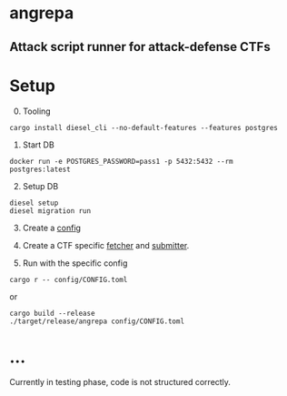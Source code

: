 # angrepa
## Attack script runner for attack-defense CTFs

# Setup
0. Tooling
```
cargo install diesel_cli --no-default-features --features postgres
```

1. Start DB
```
docker run -e POSTGRES_PASSWORD=pass1 -p 5432:5432 --rm postgres:latest
```

2. Setup DB
```
diesel setup
diesel migration run
```

3. Create a [config](./config/)

4. Create a CTF specific [fetcher](./src/manager/fetcher/) and [submitter](./src/manager/submitter/).

5. Run with the specific config
```
cargo r -- config/CONFIG.toml
```
or
```
cargo build --release
./target/release/angrepa config/CONFIG.toml
```

# ...

Currently in testing phase, code is not structured correctly.